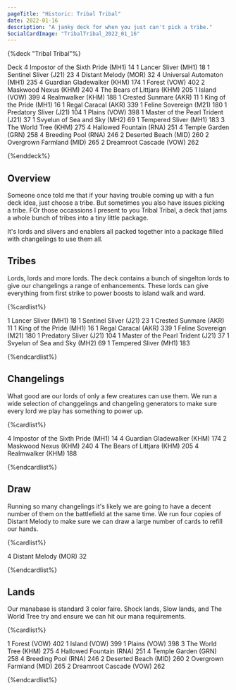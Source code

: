 ```yaml
---
pageTitle: "Historic: Tribal Tribal"
date: 2022-01-16
description: "A janky deck for when you just can't pick a tribe."
SocialCardImage: "TribalTribal_2022_01_16"
---
```


{%deck "Tribal Tribal"%}

Deck
4 Impostor of the Sixth Pride (MH1) 14
1 Lancer Sliver (MH1) 18
1 Sentinel Sliver (J21) 23
4 Distant Melody (MOR) 32
4 Universal Automaton (MH1) 235
4 Guardian Gladewalker (KHM) 174
1 Forest (VOW) 402
2 Maskwood Nexus (KHM) 240
4 The Bears of Littjara (KHM) 205
1 Island (VOW) 399
4 Realmwalker (KHM) 188
1 Crested Sunmare (AKR) 11
1 King of the Pride (MH1) 16
1 Regal Caracal (AKR) 339
1 Feline Sovereign (M21) 180
1 Predatory Sliver (J21) 104
1 Plains (VOW) 398
1 Master of the Pearl Trident (J21) 37
1 Svyelun of Sea and Sky (MH2) 69
1 Tempered Sliver (MH1) 183
3 The World Tree (KHM) 275
4 Hallowed Fountain (RNA) 251
4 Temple Garden (GRN) 258
4 Breeding Pool (RNA) 246
2 Deserted Beach (MID) 260
2 Overgrown Farmland (MID) 265
2 Dreamroot Cascade (VOW) 262

{%enddeck%}

## Overview

Someone once told me that if your having trouble coming up with a fun deck idea, just choose a tribe. But sometimes you also have issues picking a tribe. FOr those occassions I present to you Tribal Tribal, a deck that jams a whole bunch of tribes into a tiny little package. 

It's lords and slivers and enablers all packed together into a package filled with changelings to use them all. 

## Tribes

Lords, lords and more lords. The deck contains a bunch of singelton lords to give our changelings a range of enhancements. These lords can give everything from first strike to power boosts to island walk and ward. 

{%cardlist%}

1 Lancer Sliver (MH1) 18
1 Sentinel Sliver (J21) 23
1 Crested Sunmare (AKR) 11
1 King of the Pride (MH1) 16
1 Regal Caracal (AKR) 339
1 Feline Sovereign (M21) 180
1 Predatory Sliver (J21) 104
1 Master of the Pearl Trident (J21) 37
1 Svyelun of Sea and Sky (MH2) 69
1 Tempered Sliver (MH1) 183

{%endcardlist%}

## Changelings

What good are our lords of only a few creatures can use them. We run a wide selection of changgelings and changeling generators to make sure every lord we play has something to power up. 

{%cardlist%}

4 Impostor of the Sixth Pride (MH1) 14
4 Guardian Gladewalker (KHM) 174
2 Maskwood Nexus (KHM) 240
4 The Bears of Littjara (KHM) 205
4 Realmwalker (KHM) 188

{%endcardlist%}

## Draw

Running so many changelings it's likely we are going to have a decent number of them on the battlefield at the same time. We run four copies of Distant Melody to make sure we can draw a large number of cards to refill our hands. 

{%cardlist%}

4 Distant Melody (MOR) 32

{%endcardlist%}

## Lands

Our manabase is standard 3 color faire. Shock lands, Slow lands, and The World Tree try and ensure we can hit our mana requirements. 

{%cardlist%}

1 Forest (VOW) 402
1 Island (VOW) 399
1 Plains (VOW) 398
3 The World Tree (KHM) 275
4 Hallowed Fountain (RNA) 251
4 Temple Garden (GRN) 258
4 Breeding Pool (RNA) 246
2 Deserted Beach (MID) 260
2 Overgrown Farmland (MID) 265
2 Dreamroot Cascade (VOW) 262

{%endcardlist%}